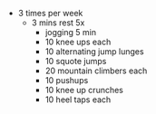 - 3 times per week
	- 3 mins rest 5x
		- jogging 5 min
		- 10 knee ups each
		- 10 alternating jump lunges
		- 10 squote jumps
		- 20 mountain climbers each
		- 10 pushups
		- 10 knee up crunches
		- 10 heel taps each